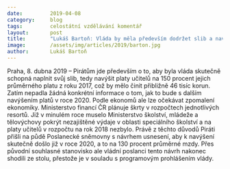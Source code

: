 ```yaml
---
date:         2019-04-08
category:     blog
tags:         celostátní vzdělávání komentář
layout:       post
title:        "Lukáš Bartoň: Vláda by měla především dodržet slib a navýšit platy učitelů na 150 procent průměrného platu z roku 2017"
image:        /assets/img/articles/2019/barton.jpg
author:       Lukáš Bartoň
---
```


Praha, 8. dubna 2019 – Pirátům jde především o to, aby byla vláda skutečně schopná naplnit svůj slib, tedy navýšit platy učitelů na 150 procent jejich průměrného platu z roku 2017, což by mělo činit přibližně 46 tisíc korun. Zatím nepadla žádná konkrétní informace o tom, jak to bude s dalším navýšením platů v roce 2020. Podle ekonomů ale lze očekávat zpomalení ekonomiky. Ministerstvo financí ČR plánuje škrty v rozpočtech jednotlivých resortů. Již v minulém roce muselo Ministerstvo školství, mládeže a tělovýchovy pokrýt nezajištěné výdaje v oblasti speciálního školství a na platy učitelů v rozpočtu na rok 2018 nezbylo. Právě z těchto důvodů Piráti přišli na půdě Poslanecké sněmovny s návrhem usnesení, aby k navýšení skutečně došlo již v roce 2020, a to na 130 procent průměrné mzdy. Přes původní souhlasné stanovisko ale vládní poslanci tento návrh nakonec shodili ze stolu, přestože je v souladu s programovým prohlášením vlády. 


